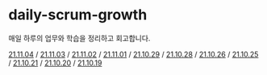 # daily-scrum-growth
매일 하루의 업무와 학습을 정리하고 회고합니다.

[21.11.04](https://github.com/Jsing/daily-scrum-growth/blob/8956ebbc3df232e6af8abfbc3d1d6d46a0113c4e/2021/11%EC%9B%94/21.11.03.md)
/ [21.11.03](https://github.com/Jsing/daily-scrum-growth/blob/f47c3aefde06598496837502afcb4901b2377c39/2021/11%EC%9B%94/21.11.03.md)
/ [21.11.02](https://github.com/Jsing/daily-scrum-growth/blob/1a26732f8db76152bf9a450af69ae21bb7838fed/2021/11%EC%9B%94/21.11.02.md)
/ [21.11.01](https://github.com/Jsing/daily-scrum-growth/blob/1780e358fb5cd725ef46b015ea5971564f54ee25/2021/11%EC%9B%94/21.11.01.md)
/ [21.10.29](https://github.com/Jsing/daily-scrum-growth/blob/10c7c7a5334d17defbd5631dc44c6a398023a29f/2021/10%EC%9B%94/daily-scrum-growth-211029.md)
/ [21.10.28](https://github.com/Jsing/daily-scrum-growth/blob/8b1db640aef7995b3b95674aa2815e6f5507cd6e/2021/10%EC%9B%94/daily-scrum-growh-211028.md)
/ [21.10.26](https://github.com/Jsing/daily-scrum-growth/blob/6769176ffa4276ba4b5c02b6a18888efd2cc3de7/2021/10%EC%9B%94/daily-scrum-growth-211026.md)
/ [21.10.25](https://github.com/Jsing/daily-scrum-growth/blob/0b4345c30fb7bda6c35443d188e61062e8a7c82c/2021/10%EC%9B%94/daily-scrum-growth-211025.md)
/ [21.10.21](https://github.com/Jsing/daily-scrum/blob/36afe02a0b5572bf5675c037d57d848c0fb7a074/2021/10%EC%9B%94/daily-scrum-growth-211021-%233.md)
/ [21.10.20](https://github.com/Jsing/daily-scrum/blob/36afe02a0b5572bf5675c037d57d848c0fb7a074/2021/10%EC%9B%94/daily-scrum-growth-211020%20%232.md)
/ [21.10.19](https://github.com/Jsing/daily-scrum/blob/1f653ab8e4ff484015bcb4945832b42afd274f4c/2021/10%EC%9B%94/daily-scrum-growth-211019-%231.md)
